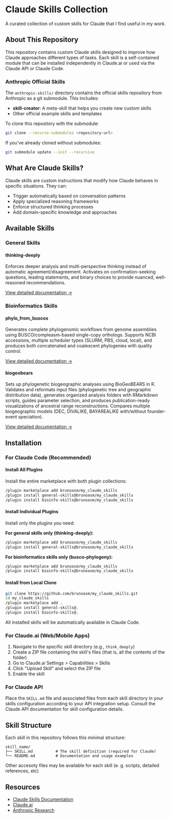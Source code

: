 # Claude Skills Collection

A curated collection of custom skills for Claude that I find useful in my work. 

## About This Repository

This repository contains custom Claude skills designed to improve how Claude approaches different types of tasks. Each skill is a self-contained module that can be installed independently in Claude.ai or used via the Claude API or Claude Code.

### Anthropic Official Skills

The `anthropic-skills/` directory contains the official skills repository from Anthropic as a git submodule. This includes:
- **skill-creator**: A meta-skill that helps you create new custom skills
- Other official example skills and templates

To clone this repository with the submodule:
```bash
git clone --recurse-submodules <repository-url>
```

If you've already cloned without submodules:
```bash
git submodule update --init --recursive
```

## What Are Claude Skills?

Claude skills are custom instructions that modify how Claude behaves in specific situations. They can:
- Trigger automatically based on conversation patterns
- Apply specialized reasoning frameworks
- Enforce structured thinking processes
- Add domain-specific knowledge and approaches

## Available Skills

### General Skills

#### thinking-deeply
Enforces deeper analysis and multi-perspective thinking instead of automatic agreement/disagreement. Activates on confirmation-seeking questions, leading statements, and binary choices to provide nuanced, well-reasoned recommendations.

[View detailed documentation →](./think_deeply/README.md)

### Bioinformatics Skills

#### phylo_from_buscos
Generates complete phylogenomic workflows from genome assemblies using BUSCO/compleasm-based single-copy orthologs. Supports NCBI accessions, multiple scheduler types (SLURM, PBS, cloud, local), and produces both concatenated and coalescent phylogenies with quality control.

[View detailed documentation →](./phylo_from_buscos/README.md)

#### biogeobears
Sets up phylogenetic biogeographic analyses using BioGeoBEARS in R. Validates and reformats input files (phylogenetic tree and geographic distribution data), generates organized analysis folders with RMarkdown scripts, guides parameter selection, and produces publication-ready visualizations of ancestral range reconstructions. Compares multiple biogeographic models (DEC, DIVALIKE, BAYAREALIKE with/without founder-event speciation).

[View detailed documentation →](./biogeobears/README.md)

## Installation

### For Claude Code (Recommended)

#### Install All Plugins

Install the entire marketplace with both plugin collections:

```bash
/plugin marketplace add brunoasm/my_claude_skills
/plugin install general-skills@brunoasm/my_claude_skills
/plugin install bioinfo-skills@brunoasm/my_claude_skills
```

#### Install Individual Plugins

Install only the plugins you need:

**For general skills only (thinking-deeply):**
```bash
/plugin marketplace add brunoasm/my_claude_skills
/plugin install general-skills@brunoasm/my_claude_skills
```

**For bioinformatics skills only (busco-phylogeny):**
```bash
/plugin marketplace add brunoasm/my_claude_skills
/plugin install bioinfo-skills@brunoasm/my_claude_skills
```

#### Install from Local Clone

```bash
git clone https://github.com/brunoasm/my_claude_skills.git
cd my_claude_skills
/plugin marketplace add .
/plugin install general-skills@.
/plugin install bioinfo-skills@.
```

All installed skills will be automatically available in Claude Code.

### For Claude.ai (Web/Mobile Apps)

1. Navigate to the specific skill directory (e.g., `think_deeply`)
2. Create a ZIP file containing the skill's files (that is, all the contents of the folder)
3. Go to Claude.ai Settings > Capabilities > Skills
4. Click "Upload Skill" and select the ZIP file
5. Enable the skill

### For Claude API

Place the `SKILL.md` file and associated files from each skill directory in your skills configuration according to your API integration setup. Consult the Claude API documentation for skill configuration details.

## Skill Structure

Each skill in this repository follows this minimal structure:

```
skill_name/
├── SKILL.md          # The skill definition (required for Claude)
└── README.md         # Documentation and usage examples
```

Other accesoty files may be available for each skill (e. g. scripts, detailed references, etc)

## Resources

- [Claude Skills Documentation](https://support.claude.com/en/articles/12512198-how-to-create-custom-skills)
- [Claude.ai](https://claude.ai)
- [Anthropic Research](https://www.anthropic.com/research)
